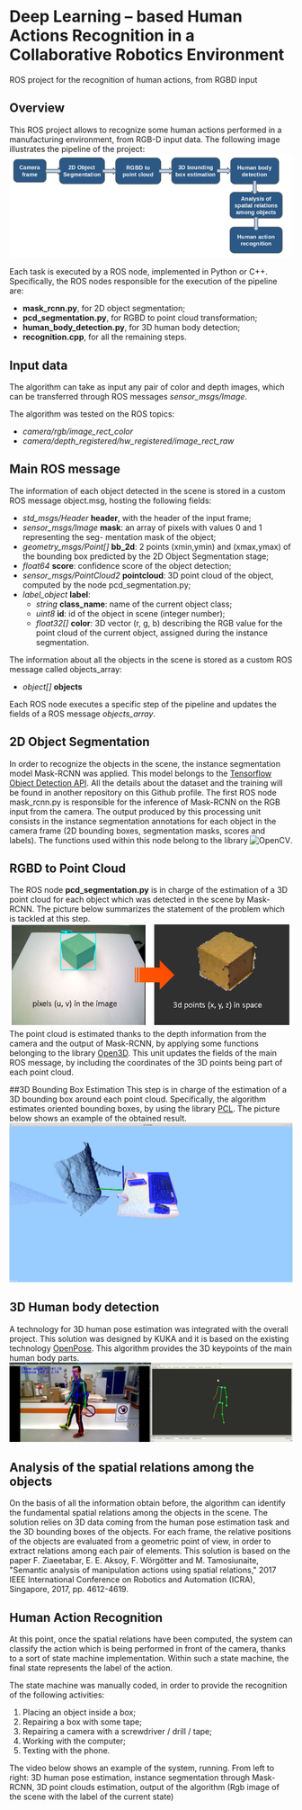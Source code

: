 # Deep Learning – based Human Actions Recognition in a Collaborative Robotics Environment
ROS project for the recognition of human actions, from RGBD input
## Overview
This ROS project allows to recognize some human actions performed in a manufacturing environment, from RGB-D input data.
The following image illustrates the pipeline of the project:
![](images/pipeline.png)

Each task is executed by a ROS node, implemented in Python or C++.
Specifically, the ROS nodes responsible for the execution of the pipeline are:
* **mask_rcnn.py**, for 2D object segmentation;
* **pcd_segmentation.py**, for RGBD to point cloud transformation;
* **human_body_detection.py**, for 3D human body detection;
* **recognition.cpp**, for all the remaining steps.

## Input data
The algorithm can take as input any pair of color and depth images, which can be transferred through ROS messages _sensor_msgs/Image_.

The algorithm was tested on the ROS topics: 
- _camera/rgb/image_rect_color_
- _camera/depth_registered/hw_registered/image_rect_raw_

## Main ROS message
The information of each object detected in the scene is stored in a custom ROS message object.msg, hosting the following fields:
* _std_msgs/Header_ **header**, with the header of the input frame;
* _sensor_msgs/Image_ **mask**: an array of pixels with values 0 and 1 representing the seg-
mentation mask of the object;
* _geometry_msgs/Point[]_ **bb_2d**: 2 points (xmin,ymin) and (xmax,ymax) of the bounding
box predicted by the 2D Object Segmentation stage;
* _float64_ **score**: confidence score of the object detection;
* _sensor_msgs/PointCloud2_ **pointcloud**: 3D point cloud of the object, computed by the
node pcd_segmentation.py;
* _label_object_ **label**:
  - _string_ **class_name**: name of the current object class;
  - _uint8_ **id**: id of the object in scene (integer number);
  - _float32[]_ **color**: 3D vector (r, g, b) describing the RGB value for the point cloud of
    the current object, assigned during the instance segmentation.

The information about all the objects in the scene is stored as a custom ROS message called objects_array: 
- _object[]_ **objects**

Each ROS node executes a specific step of the pipeline and updates the fields of a ROS message _objects_array_.

## 2D Object Segmentation
In order to recognize the objects in the scene, the instance segmentation model Mask-RCNN was applied.
This model belongs to the [Tensorflow Object Detection API](https://github.com/tensorflow/models/tree/master/research/object_detection).
All the details about the dataset and the training will be found in another repository on this Github profile.
The first ROS node mask_rcnn.py is responsible for the inference of Mask-RCNN on the RGB input from the camera.
The output produced by this processing unit consists in the instance segmentation annotations for each object in the camera frame (2D bounding boxes, segmentation masks, scores and labels).
The functions used within this node belong to the library ![OpenCV](https://github.com/opencv/opencv).

## RGBD to Point Cloud
The ROS node **pcd_segmentation.py** is in charge of the estimation of a 3D point cloud for each object which was detected in the scene by Mask-RCNN.
The picture below summarizes the statement of the problem which is tackled at this step.
![](images/2D-3D_problem.JPG)
The point cloud is estimated thanks to the depth information from the camera and the output of Mask-RCNN, by applying some functions belonging to the library [Open3D](https://github.com/intel-isl/Open3D).
This unit updates the fields of the main ROS message, by including the coordinates of the 3D points being part of each point cloud.

##3D Bounding Box Estimation
This step is in charge of the estimation of a 3D bounding box around each point cloud.
Specifically, the algorithm estimates oriented bounding boxes, by using the library [PCL](https://github.com/PointCloudLibrary/pcl).
The picture below shows an example of the obtained result.
![](images/obb.png)

## 3D Human body detection
A technology for 3D human pose estimation was integrated with the overall project.
This solution was designed by KUKA and it is based on the existing technology [OpenPose](https://github.com/CMU-Perceptual-Computing-Lab/openpose).
This algorithm provides the 3D keypoints of the main human body parts.
![](images/human_example.png)

## Analysis of the spatial relations among the objects
On the basis of all the information obtain before, the algorithm can identify the fundamental spatial relations among the objects in the scene.
The solution relies on 3D data coming from the human pose estimation task and the 3D bounding boxes of the objects.
For each frame, the relative positions of the objects are evaluated from a geometric point of view, in order to extract relations among each pair of elements.
This solution is based on the paper F. Ziaeetabar, E. E. Aksoy, F. Wörgötter and M. Tamosiunaite, "Semantic analysis of manipulation actions using spatial relations," 2017 IEEE International Conference on Robotics and Automation (ICRA), Singapore, 2017, pp. 4612-4619.

## Human Action Recognition
At this point, once the spatial relations have been computed, the system can classify the action which is being performed in front of the camera, thanks to a sort of state machine implementation.
Within such a state machine, the final state represents the label of the action.

The state machine was manually coded, in order to provide the recognition of the following activities:
1. Placing an object inside a box;
2. Repairing a box with some tape;
3. Repairing a camera with a screwdriver / drill / tape;
4. Working with the computer;
5. Texting with the phone.

The video below shows an example of the system, running.
From left to right:
3D human pose estimation, instance segmentation through Mask-RCNN, 3D point clouds estimation, output of the algorithm (Rgb image of the scene with the label of the current state)







